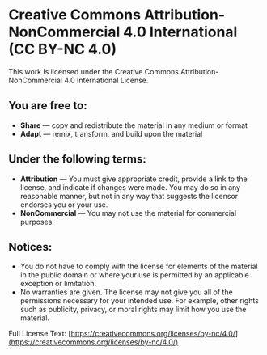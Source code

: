 # Creative Commons Attribution-NonCommercial 4.0 International (CC BY-NC 4.0)

This work is licensed under the Creative Commons Attribution-NonCommercial 4.0 International License.

## You are free to:
- **Share** — copy and redistribute the material in any medium or format
- **Adapt** — remix, transform, and build upon the material

## Under the following terms:
- **Attribution** — You must give appropriate credit, provide a link to the license, and indicate if changes were made. 
  You may do so in any reasonable manner, but not in any way that suggests the licensor endorses you or your use.
- **NonCommercial** — You may not use the material for commercial purposes.

## Notices:
- You do not have to comply with the license for elements of the material in the public domain or where your use is permitted by an applicable exception or limitation.
- No warranties are given. The license may not give you all of the permissions necessary for your intended use. For example, other rights such as publicity, privacy, or moral rights may limit how you use the material.

Full License Text: [https://creativecommons.org/licenses/by-nc/4.0/](https://creativecommons.org/licenses/by-nc/4.0/)

